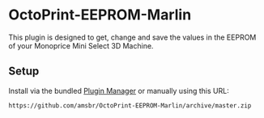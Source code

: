# OctoPrint-EEPROM-Marlin

This plugin is designed to get, change and save the values in the EEPROM of your Monoprice Mini Select 3D Machine.

## Setup

<TO DO>Install via the bundled [Plugin Manager](https://github.com/foosel/OctoPrint/wiki/Plugin:-Plugin-Manager)
or manually using this URL:

    https://github.com/amsbr/OctoPrint-EEPROM-Marlin/archive/master.zip
